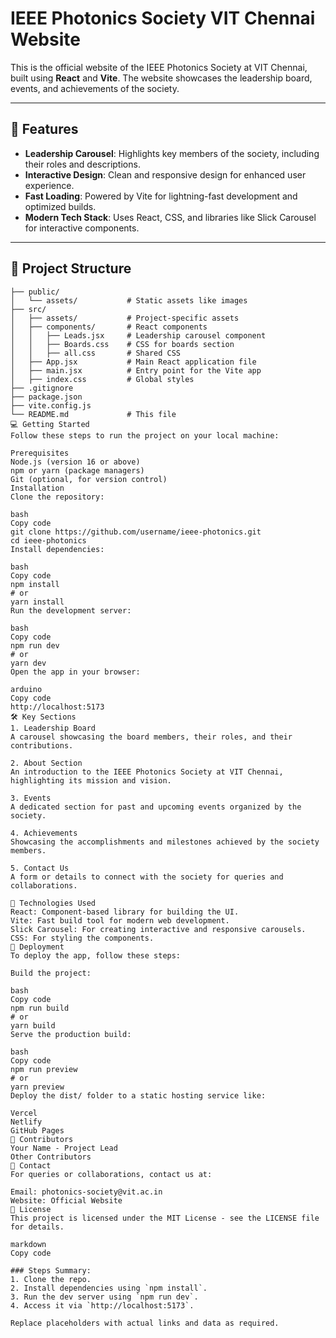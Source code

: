 # IEEE Photonics Society VIT Chennai Website

This is the official website of the IEEE Photonics Society at VIT Chennai, built using **React** and **Vite**. The website showcases the leadership board, events, and achievements of the society.

---

## 🚀 Features

- **Leadership Carousel**: Highlights key members of the society, including their roles and descriptions.
- **Interactive Design**: Clean and responsive design for enhanced user experience.
- **Fast Loading**: Powered by Vite for lightning-fast development and optimized builds.
- **Modern Tech Stack**: Uses React, CSS, and libraries like Slick Carousel for interactive components.

---

## 📂 Project Structure

```plaintext
├── public/
│   └── assets/           # Static assets like images
├── src/
│   ├── assets/           # Project-specific assets
│   ├── components/       # React components
│   │   ├── Leads.jsx     # Leadership carousel component
│   │   ├── Boards.css    # CSS for boards section
│   │   ├── all.css       # Shared CSS
│   ├── App.jsx           # Main React application file
│   ├── main.jsx          # Entry point for the Vite app
│   ├── index.css         # Global styles
├── .gitignore
├── package.json
├── vite.config.js
└── README.md             # This file
💻 Getting Started
Follow these steps to run the project on your local machine:

Prerequisites
Node.js (version 16 or above)
npm or yarn (package managers)
Git (optional, for version control)
Installation
Clone the repository:

bash
Copy code
git clone https://github.com/username/ieee-photonics.git
cd ieee-photonics
Install dependencies:

bash
Copy code
npm install
# or
yarn install
Run the development server:

bash
Copy code
npm run dev
# or
yarn dev
Open the app in your browser:

arduino
Copy code
http://localhost:5173
🛠️ Key Sections
1. Leadership Board
A carousel showcasing the board members, their roles, and their contributions.

2. About Section
An introduction to the IEEE Photonics Society at VIT Chennai, highlighting its mission and vision.

3. Events
A dedicated section for past and upcoming events organized by the society.

4. Achievements
Showcasing the accomplishments and milestones achieved by the society members.

5. Contact Us
A form or details to connect with the society for queries and collaborations.

🧩 Technologies Used
React: Component-based library for building the UI.
Vite: Fast build tool for modern web development.
Slick Carousel: For creating interactive and responsive carousels.
CSS: For styling the components.
🌟 Deployment
To deploy the app, follow these steps:

Build the project:

bash
Copy code
npm run build
# or
yarn build
Serve the production build:

bash
Copy code
npm run preview
# or
yarn preview
Deploy the dist/ folder to a static hosting service like:

Vercel
Netlify
GitHub Pages
🙌 Contributors
Your Name - Project Lead
Other Contributors
📧 Contact
For queries or collaborations, contact us at:

Email: photonics-society@vit.ac.in
Website: Official Website
📝 License
This project is licensed under the MIT License - see the LICENSE file for details.

markdown
Copy code

### Steps Summary:
1. Clone the repo.
2. Install dependencies using `npm install`.
3. Run the dev server using `npm run dev`.
4. Access it via `http://localhost:5173`. 

Replace placeholders with actual links and data as required.